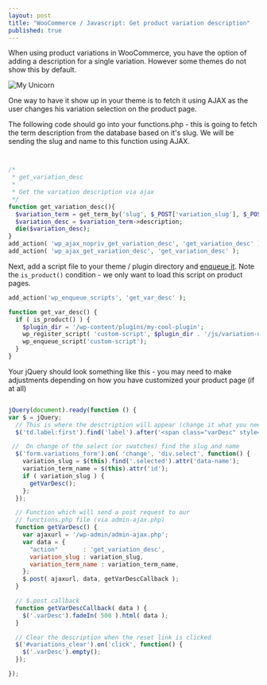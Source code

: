 ```yaml
---
layout: post
title: "WooCommerce / Javascript: Get product variation description"
published: true
---
```






When using product variations in WooCommerce, you have the option of adding a description for a single variation. However some themes do not show this by default.

![My Unicorn](http://i.imgur.com/4RDnPM1.png)

One way to have it show up in your theme is to fetch it using AJAX as the user changes his variation selection on the product page.

The following code should go into your functions.php - this is going to fetch the term description from the database based on it's slug. We will be sending the slug and name to this function using AJAX.

```php


/*
 * get_variation_desc
 *
 * Get the variation description via ajax
 */
function get_variation_desc(){
  $variation_term = get_term_by('slug', $_POST['variation_slug'], $_POST['variation_term_name'] );
  $variation_desc = $variation_term->description;
  die($variation_desc);
}
add_action( 'wp_ajax_nopriv_get_variation_desc', 'get_variation_desc' );
add_action( 'wp_ajax_get_variation_desc', 'get_variation_desc' );
```

Next, add a script file to your theme / plugin directory and [enqueue it](https://codex.wordpress.org/Function_Reference/wp_enqueue_script). Note the `is_product()` condition - we only want to load this script on product pages.

```php
add_action('wp_enqueue_scripts', 'get_var_desc' );

function get_var_desc() {
  if ( is_product() ) {
    $plugin_dir = '/wp-content/plugins/my-cool-plugin';
    wp_register_script( 'custom-script', $plugin_dir . '/js/variation-description.js', array('jquery'), '0.0.1', true );
    wp_enqueue_script('custom-script');
  }
}
```
Your jQuery should look something like this - you may need to make adjustments depending on how you have customized your product page (if at all)

```javascript

jQuery(document).ready(function () {
var $ = jQuery;
  // This is where the desctription will appear (change it what you need)
  $('td.label:first').find('label').after('<span class="varDesc" style="display:none;"></span>');

 //  On change of the select (or swatches) find the slug and name
  $('form.variations_form').on( 'change', 'div.select', function() {
    variation_slug = $(this).find('.selected').attr('data-name');
    variation_term_name = $(this).attr('id');
    if ( variation_slug ) {
      getVarDesc();
    };
  });

  // Function which will send a post request to our 
  // functions.php file (via admin-ajax.php)
  function getVarDesc() {
    var ajaxurl = '/wp-admin/admin-ajax.php';
    var data = {
      "action"       : 'get_variation_desc',
      variation_slug : variation_slug,
      variation_term_name : variation_term_name,
    };
    $.post( ajaxurl, data, getVarDescCallback );
  }

  // $.post callback
  function getVarDescCallback( data ) {
    $('.varDesc').fadeIn( 500 ).html( data );
  }

  // Clear the description when the reset link is clicked
  $('#variations_clear').on('click', function() {
    $('.varDesc').empty();
  });

});
```
